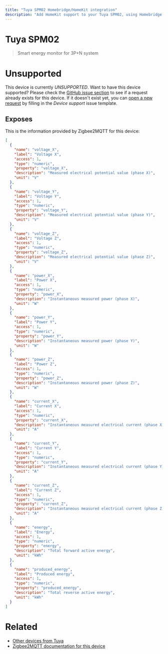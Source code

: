 ```yaml
---
title: "Tuya SPM02 Homebridge/HomeKit integration"
description: "Add HomeKit support to your Tuya SPM02, using Homebridge, Zigbee2MQTT and homebridge-z2m."
---
```

<!---
This file has been GENERATED using src/docgen/docgen.ts
DO NOT EDIT THIS FILE MANUALLY!
-->
# Tuya SPM02
> Smart energy monitor for 3P+N system


# Unsupported

This device is currently *UNSUPPORTED*.
Want to have this device supported? Please check the [GitHub issue section](https://github.com/itavero/homebridge-z2m/issues?q=SPM02) to see if a request already exists for this device.
If it doesn't exist yet, you can [open a new request](https://github.com/itavero/homebridge-z2m/issues/new?assignees=&labels=enhancement&template=device_support.yml&title=%5BDevice%5D+Tuya%20SPM02&model=Tuya%20SPM02&exposes=%5B%0A%20%20%7B%0A%20%20%20%20%22name%22%3A%20%22voltage_X%22%2C%0A%20%20%20%20%22label%22%3A%20%22Voltage%20X%22%2C%0A%20%20%20%20%22access%22%3A%201%2C%0A%20%20%20%20%22type%22%3A%20%22numeric%22%2C%0A%20%20%20%20%22property%22%3A%20%22voltage_X%22%2C%0A%20%20%20%20%22description%22%3A%20%22Measured%20electrical%20potential%20value%20(phase%20X)%22%2C%0A%20%20%20%20%22unit%22%3A%20%22V%22%0A%20%20%7D%2C%0A%20%20%7B%0A%20%20%20%20%22name%22%3A%20%22voltage_Y%22%2C%0A%20%20%20%20%22label%22%3A%20%22Voltage%20Y%22%2C%0A%20%20%20%20%22access%22%3A%201%2C%0A%20%20%20%20%22type%22%3A%20%22numeric%22%2C%0A%20%20%20%20%22property%22%3A%20%22voltage_Y%22%2C%0A%20%20%20%20%22description%22%3A%20%22Measured%20electrical%20potential%20value%20(phase%20Y)%22%2C%0A%20%20%20%20%22unit%22%3A%20%22V%22%0A%20%20%7D%2C%0A%20%20%7B%0A%20%20%20%20%22name%22%3A%20%22voltage_Z%22%2C%0A%20%20%20%20%22label%22%3A%20%22Voltage%20Z%22%2C%0A%20%20%20%20%22access%22%3A%201%2C%0A%20%20%20%20%22type%22%3A%20%22numeric%22%2C%0A%20%20%20%20%22property%22%3A%20%22voltage_Z%22%2C%0A%20%20%20%20%22description%22%3A%20%22Measured%20electrical%20potential%20value%20(phase%20Z)%22%2C%0A%20%20%20%20%22unit%22%3A%20%22V%22%0A%20%20%7D%2C%0A%20%20%7B%0A%20%20%20%20%22name%22%3A%20%22power_X%22%2C%0A%20%20%20%20%22label%22%3A%20%22Power%20X%22%2C%0A%20%20%20%20%22access%22%3A%201%2C%0A%20%20%20%20%22type%22%3A%20%22numeric%22%2C%0A%20%20%20%20%22property%22%3A%20%22power_X%22%2C%0A%20%20%20%20%22description%22%3A%20%22Instantaneous%20measured%20power%20(phase%20X)%22%2C%0A%20%20%20%20%22unit%22%3A%20%22W%22%0A%20%20%7D%2C%0A%20%20%7B%0A%20%20%20%20%22name%22%3A%20%22power_Y%22%2C%0A%20%20%20%20%22label%22%3A%20%22Power%20Y%22%2C%0A%20%20%20%20%22access%22%3A%201%2C%0A%20%20%20%20%22type%22%3A%20%22numeric%22%2C%0A%20%20%20%20%22property%22%3A%20%22power_Y%22%2C%0A%20%20%20%20%22description%22%3A%20%22Instantaneous%20measured%20power%20(phase%20Y)%22%2C%0A%20%20%20%20%22unit%22%3A%20%22W%22%0A%20%20%7D%2C%0A%20%20%7B%0A%20%20%20%20%22name%22%3A%20%22power_Z%22%2C%0A%20%20%20%20%22label%22%3A%20%22Power%20Z%22%2C%0A%20%20%20%20%22access%22%3A%201%2C%0A%20%20%20%20%22type%22%3A%20%22numeric%22%2C%0A%20%20%20%20%22property%22%3A%20%22power_Z%22%2C%0A%20%20%20%20%22description%22%3A%20%22Instantaneous%20measured%20power%20(phase%20Z)%22%2C%0A%20%20%20%20%22unit%22%3A%20%22W%22%0A%20%20%7D%2C%0A%20%20%7B%0A%20%20%20%20%22name%22%3A%20%22current_X%22%2C%0A%20%20%20%20%22label%22%3A%20%22Current%20X%22%2C%0A%20%20%20%20%22access%22%3A%201%2C%0A%20%20%20%20%22type%22%3A%20%22numeric%22%2C%0A%20%20%20%20%22property%22%3A%20%22current_X%22%2C%0A%20%20%20%20%22description%22%3A%20%22Instantaneous%20measured%20electrical%20current%20(phase%20X)%22%2C%0A%20%20%20%20%22unit%22%3A%20%22A%22%0A%20%20%7D%2C%0A%20%20%7B%0A%20%20%20%20%22name%22%3A%20%22current_Y%22%2C%0A%20%20%20%20%22label%22%3A%20%22Current%20Y%22%2C%0A%20%20%20%20%22access%22%3A%201%2C%0A%20%20%20%20%22type%22%3A%20%22numeric%22%2C%0A%20%20%20%20%22property%22%3A%20%22current_Y%22%2C%0A%20%20%20%20%22description%22%3A%20%22Instantaneous%20measured%20electrical%20current%20(phase%20Y)%22%2C%0A%20%20%20%20%22unit%22%3A%20%22A%22%0A%20%20%7D%2C%0A%20%20%7B%0A%20%20%20%20%22name%22%3A%20%22current_Z%22%2C%0A%20%20%20%20%22label%22%3A%20%22Current%20Z%22%2C%0A%20%20%20%20%22access%22%3A%201%2C%0A%20%20%20%20%22type%22%3A%20%22numeric%22%2C%0A%20%20%20%20%22property%22%3A%20%22current_Z%22%2C%0A%20%20%20%20%22description%22%3A%20%22Instantaneous%20measured%20electrical%20current%20(phase%20Z)%22%2C%0A%20%20%20%20%22unit%22%3A%20%22A%22%0A%20%20%7D%2C%0A%20%20%7B%0A%20%20%20%20%22name%22%3A%20%22energy%22%2C%0A%20%20%20%20%22label%22%3A%20%22Energy%22%2C%0A%20%20%20%20%22access%22%3A%201%2C%0A%20%20%20%20%22type%22%3A%20%22numeric%22%2C%0A%20%20%20%20%22property%22%3A%20%22energy%22%2C%0A%20%20%20%20%22description%22%3A%20%22Total%20forward%20active%20energy%22%2C%0A%20%20%20%20%22unit%22%3A%20%22kWh%22%0A%20%20%7D%2C%0A%20%20%7B%0A%20%20%20%20%22name%22%3A%20%22produced_energy%22%2C%0A%20%20%20%20%22label%22%3A%20%22Produced%20energy%22%2C%0A%20%20%20%20%22access%22%3A%201%2C%0A%20%20%20%20%22type%22%3A%20%22numeric%22%2C%0A%20%20%20%20%22property%22%3A%20%22produced_energy%22%2C%0A%20%20%20%20%22description%22%3A%20%22Total%20reverse%20active%20energy%22%2C%0A%20%20%20%20%22unit%22%3A%20%22kWh%22%0A%20%20%7D%0A%5D) by filling in the _Device support_ issue template.

## Exposes

This is the information provided by Zigbee2MQTT for this device:

```json
[
  {
    "name": "voltage_X",
    "label": "Voltage X",
    "access": 1,
    "type": "numeric",
    "property": "voltage_X",
    "description": "Measured electrical potential value (phase X)",
    "unit": "V"
  },
  {
    "name": "voltage_Y",
    "label": "Voltage Y",
    "access": 1,
    "type": "numeric",
    "property": "voltage_Y",
    "description": "Measured electrical potential value (phase Y)",
    "unit": "V"
  },
  {
    "name": "voltage_Z",
    "label": "Voltage Z",
    "access": 1,
    "type": "numeric",
    "property": "voltage_Z",
    "description": "Measured electrical potential value (phase Z)",
    "unit": "V"
  },
  {
    "name": "power_X",
    "label": "Power X",
    "access": 1,
    "type": "numeric",
    "property": "power_X",
    "description": "Instantaneous measured power (phase X)",
    "unit": "W"
  },
  {
    "name": "power_Y",
    "label": "Power Y",
    "access": 1,
    "type": "numeric",
    "property": "power_Y",
    "description": "Instantaneous measured power (phase Y)",
    "unit": "W"
  },
  {
    "name": "power_Z",
    "label": "Power Z",
    "access": 1,
    "type": "numeric",
    "property": "power_Z",
    "description": "Instantaneous measured power (phase Z)",
    "unit": "W"
  },
  {
    "name": "current_X",
    "label": "Current X",
    "access": 1,
    "type": "numeric",
    "property": "current_X",
    "description": "Instantaneous measured electrical current (phase X)",
    "unit": "A"
  },
  {
    "name": "current_Y",
    "label": "Current Y",
    "access": 1,
    "type": "numeric",
    "property": "current_Y",
    "description": "Instantaneous measured electrical current (phase Y)",
    "unit": "A"
  },
  {
    "name": "current_Z",
    "label": "Current Z",
    "access": 1,
    "type": "numeric",
    "property": "current_Z",
    "description": "Instantaneous measured electrical current (phase Z)",
    "unit": "A"
  },
  {
    "name": "energy",
    "label": "Energy",
    "access": 1,
    "type": "numeric",
    "property": "energy",
    "description": "Total forward active energy",
    "unit": "kWh"
  },
  {
    "name": "produced_energy",
    "label": "Produced energy",
    "access": 1,
    "type": "numeric",
    "property": "produced_energy",
    "description": "Total reverse active energy",
    "unit": "kWh"
  }
]
```

# Related
* [Other devices from Tuya](../index.md#tuya)
* [Zigbee2MQTT documentation for this device](https://www.zigbee2mqtt.io/devices/SPM02.html)